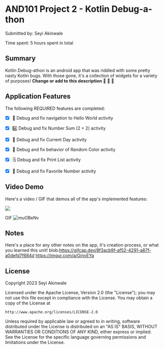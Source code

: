 
# AND101 Project 2 - Kotlin Debug-a-thon

Submitted by: Seyi Akinwale

Time spent: 5 hours spent in total

## Summary

Kotlin Debug-athon is an android app that was riddled with some pretty nasty Kotlin bugs.  With those gone, it's a collection of widgets for a variety of purposes!  **Change or add to this description**
🦾 🦵 🦿

## Application Features
The following REQUIRED features are completed:

- [x] 👋 Debug and fix navigation to Hello World activity
- [x] 4️⃣ Debug and fix Number Sum (2 + 2) activity
- [x] 📅 Debug and fix Current Day activity 
- [x] 🌈 Debug and fix behavior of Random Color activity
- [x] 🗒️ Debug and fix Print List activity
- [x] 💯 Debug and fix Favorite Number activity


## Video Demo

Here's a video / GIF that demos all of the app's implemented features:

<img src='https://i.imgur.com/muOBeNv.gif' />

GIF 
![muOBeNv](https://github.com/SeyiAkinwale/AND101proj02/assets/72584469/d7b9bb20-2da4-461b-b951-5fb04deabcaa)

## Notes

Here's a place for any other notes on the app, it's creation process, or what you learned this unit!
blob:https://gifcap.dev/8f3acb9f-af52-4291-a87f-a0defd7f684d
https://imgur.com/a/GjnvEYa

## License

Copyright 2023 Seyi Akinwale

Licensed under the Apache License, Version 2.0 (the "License");
you may not use this file except in compliance with the License.
You may obtain a copy of the License at

    http://www.apache.org/licenses/LICENSE-2.0

Unless required by applicable law or agreed to in writing, software
distributed under the License is distributed on an "AS IS" BASIS,
WITHOUT WARRANTIES OR CONDITIONS OF ANY KIND, either express or implied.
See the License for the specific language governing permissions and
limitations under the License.
